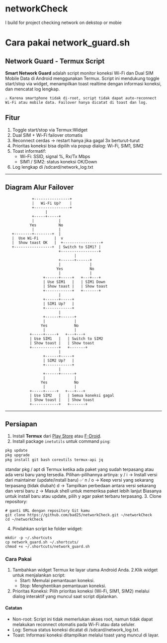 # networkCheck
I build for project checking network on dekstop or mobie
# Cara pakai network_guard.sh
## Network Guard - Termux Script
**Smart Network Guard** adalah script monitor koneksi Wi-Fi dan Dual SIM Mobile Data di Android menggunakan Termux. Script ini mendukung toggle start/stop via widget, menampilkan toast realtime dengan informasi koneksi, dan mencatat log lengkap.

```⚠️ Karena smartphone tidak di-root, script tidak dapat auto-reconnect Wi-Fi atau mobile data. Failover hanya dicatat di toast dan log.```

## Fitur
1. Toggle start/stop via Termux:Widget
2. Dual SIM + Wi-Fi failover otomatis
3. Reconnect cerdas → restart hanya jika gagal 3x berturut-turut
4. Prioritas koneksi bisa dipilih via popup dialog: Wi-Fi, SIM1, SIM2
5. Toast informatif:
    - Wi-Fi: SSID, signal %, Rx/Tx Mbps
    - SIM1 / SIM2: status koneksi OK/Down
6. Log lengkap di /sdcard/network_log.txt

---
## Diagram Alur Failover
```
            +----------------+
            |   Wi-Fi Up?    |
            +----------------+
                  |
            +-----+-----+
            |           |
           Yes          No
            |           |
   +--------+--------+  |
   |  Use Wi-Fi       |  v
   |  Show toast OK   |  +-----------------+
   +-----------------+  | Switch to SIM1? |
                        +-----------------+
                               |
                        +------+------+
                        |             |
                       Yes            No
                        |             |
                 +------+-----+   +---+---+
                 | Use SIM1   |   | SIM1 Down
                 | Show toast |   | Show toast
                 +------------+   +-------+
                        |
                 +------+-----+
                 | SIM1 Up?   |
                 +------------+
                        |
                 +------+------+
                 |             |
                Yes            No
                 |             |
           +-----+-----+   +---+---+
           | Use SIM1   |   | Switch to SIM2
           | Show toast |   | Show toast
           +------------+   +-------+
                        |
                 +------+-----+
                 | SIM2 Up?   |
                 +------------+
                        |
                 +------+------+
                 |             |
                Yes            No
                 |             |
           +-----+-----+   +---+---+
           | Use SIM2   |   | Semua koneksi gagal
           | Show toast |   | Show toast
           +------------+   +-------+
```
---

## Persiapan

1. Install **Termux** dari [Play Store](https://play.google.com/store/apps/details?id=com.termux&utm_source=chatgpt.com&pli=1) atau [F-Droid](https://f-droid.org/packages/com.termux.widget/).
2. Install package `inetutils` untuk command `ping`:
```bash
pkg update
pkg upgrade
pkg install git bash coreutils termux-api jq
```
standar pkg / apt di Termux ketika ada paket yang sudah terpasang atau ada versi baru yang tersedia. Pilihan-pilihannya artinya:
y / i → Install versi dari maintainer (update/install baru) ✅
n / o → Keep versi yang sekarang terpasang (tidak diubah)
d → Tampilkan perbedaan antara versi sekarang dan versi baru
z → Masuk shell untuk memeriksa paket lebih lanjut
Biasanya untuk install baru atau update, pilih y agar paket terbaru terpasang.
3. Clone repository:
```
# ganti URL dengan repository Git kamu
git clone https://github.com/bad25/networkCheck.git ~/networkCheck
cd ~/networkCheck
```
4. Pindahkan script ke folder widget:
```
mkdir -p ~/.shortcuts
cp network_guard.sh ~/.shortcuts/
chmod +x ~/.shortcuts/network_guard.sh
```
### Cara Pakai
1. Tambahkan widget Termux ke layar utama Android Anda.
2.Klik widget untuk menjalankan script:
    - Start: Memulai pemantauan koneksi.
    - Stop: Menghentikan pemantauan koneksi.
3. Prioritas Koneksi: Pilih prioritas koneksi (Wi-Fi, SIM1, SIM2) melalui dialog interaktif yang muncul saat script dijalankan.

#### Catatan
- Non-root: Script ini tidak memerlukan akses root, namun tidak dapat melakukan reconnect otomatis pada Wi-Fi atau data seluler.
- Log: Semua status koneksi dicatat di /sdcard/network_log.txt.
- Toast: Informasi koneksi ditampilkan melalui toast yang muncul di layar.
